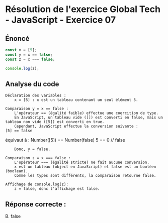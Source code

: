 # Résolution de l'exercice Global Tech - JavaScript - Exercice 07

## Énoncé

```javascript
const x = [5];
const y = x == false;
const z = x === false;

console.log(z);
```

## Analyse du code

    Déclaration des variables :
        x = [5] : x est un tableau contenant un seul élément 5.

    Comparaison y = x == false :
        L'opérateur == (égalité faible) effectue une coercition de type.
        En JavaScript, un tableau vide ([]) est converti en false, mais un tableau non vide ([5]) est converti en true.
        Cependant, JavaScript effectue la conversion suivante :
    [5] == false

équivaut à :
        Number([5]) == Number(false)
        5 == 0 // false

        Donc, y = false.

    Comparaison z = x === false :
        L'opérateur === (égalité stricte) ne fait aucune conversion.
        x est un tableau (object en JavaScript) et false est un booléen (boolean).
        Comme les types sont différents, la comparaison retourne false.

    Affichage de console.log(z):
        z = false, donc l'affichage est false.

## Réponse correcte :

B. false